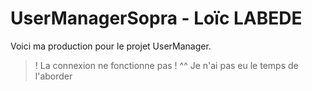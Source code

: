 # UserManagerSopra - Loïc LABEDE

Voici ma production pour le projet UserManager.

>! La connexion ne fonctionne pas ! ^^ Je n'ai pas eu le temps de l'aborder

